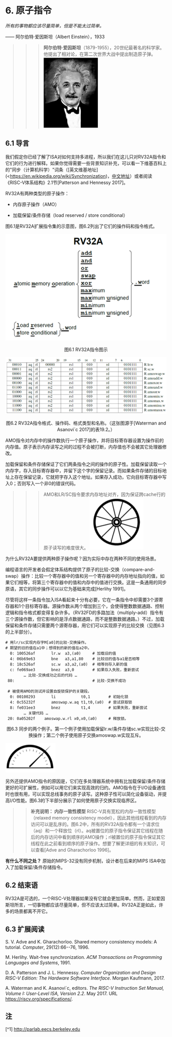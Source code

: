 # 6. 原子指令



*所有的事物都应该尽量简单，但是不能太过简单。*

—— 阿尔伯特·爱因斯坦（Albert Einstein），1933

>>>**阿尔伯特·爱因斯坦**（1879-1955），20世纪最著名的科学家。他提出了相对论，在第二次世界大战中提出制造原子弹。
>>>![](pics/Einstein.png)

## 6.1 导言

我们假定你已经了解了ISA对如何支持多进程，所以我们在这儿只对RV32A指令和它们的行为进行解释。如果你觉得需要一些背景知识补充，可以看一下维基百科上的"同步（计算机科学）"词条（[英文维基地址](<https://en.wikipedia.org/wiki/Synchronization)，[中文地址](https://zh.wikipedia.org/wiki/%E5%90%8C%E6%AD%A5)）或者阅读《RISC-V体系结构》2.1节\[Patterson and Hennessy 2017\]。

RV32A有两种类型的原子操作：

-   内存原子操作（AMO）

-   加载保留/条件存储（load reserved / store conditional）

图6.1是RV32A扩展指令集的示意图，图6.2列出了它们的操作码和指令格式。


![](pics/6.1.png)

<center>图6.1 RV32A指令图示</center>

![](pics/6.2.png)

<center>图6.2 RV32A指令格式、操作码、格式类型和名称。（这张图源于[Waterman and Asanovi´c 2017]的表19.2。）</center>

AMO指令对内存中的操作数执行一个原子操作，并将目标寄存器设置为操作前的内存值。原子表示内存读写之间的过程不会被打断，内存值也不会被其它处理器修改。

加载保留和条件存储保证了它们两条指令之间的操作的原子性。加载保留读取一个内存字，存入目标寄存器中，并留下这个字的保留记录。而如果条件存储的目标地址上存在保留记录，它就把字存入这个地址。如果存入成功，它向目标寄存器中写入0；否则写入一个非0的错误代码。

>>>AMO和LR/SC指令要求内存地址对齐，因为保证跨cache行的原子读写的难度很大。
>>>![](pics/icon2.png)

为什么RV32A要提供两种原子操作呢？因为实际中存在两种不同的使用场景。

编程语言的开发者会假定体系结构提供了原子的比较-交换（compare-and-swap）操作：比较一个寄存器中的值和另一个寄存器中的内存地址指向的值，如果它们相等，将第三个寄存器中的值和内存中的值进行交换。这是一条通用的同步原语，其它的同步操作可以以它为基础来完成\[Herlihy 1991\]。

尽管将这样一条指令加入ISA看起来十分有必要，它在一条指令中却需要3个源寄存器和1个目标寄存器。源操作数从两个增加到三个，会使得整数数据通路、控制逻辑和指令格式都变得复杂许多。（RV32FD的多路加法（multiply-add）指令有三个源操作数，但它影响的是浮点数据通路，而不是整数数据通路。）不过，加载保留和条件存储只需要两个源寄存器，用它们可以实现原子的比较交换（见图6.3的上半部分）。

```assembly
# 用lr/sc实现内存字M[a0]的比较-交换操作。
# 期望的旧的值在a1中；想得到的新的值在a2中。
  0: 100526af		lr.w  a3,(a0)     # 加载旧的值
  4: 06b69e63		bne   a3,a1,80    # 比较旧的值与a1是否相等
  8: 18c526af		sc.w  a3,a2,(a0)  # 相等则存入新的值
  c: fe069ae3		bnez  a3,0        # 如果存入失败，重新尝试
  		… 比较-交换成功之后的代码 …
 80:								  # 比较-交换不成功
 
 # 被使用AMO的测试并设置自旋锁保护的关键段。
  0: 00100293		li           t0,1        # 初始化锁
  4: 0c55232f		amoswap.w.aq t1,t0,(a0)  # 尝试获取锁
  8: fe031ee3		bnez         t1,4        # 如果失败，重新尝试
   		… 关键代码 …
 20: 0a05202f    amoswap.w.rl x0,x0,(a0)  	 # 释放锁。
```

<center>图6.3 同步的两个例子。第一个例子使用加载保留lr.w/条件存储sc.w实现比较-交换操作；第二个例子使用原子交换amoswap.w实现互斥。</center>

![](pics/icon3.png)

另外还提供AMO指令的原因是，它们在多处理器系统中拥有比加载保留/条件存储更好的可扩展性，例如可以用它们来实现高效的归约。AMO指令在于I/O设备通信时也很有用，可以实现总线事务的原子读写。这种原子性可以简化设备驱动，并提高I/O性能。图6.3的下半部分展示了如何使用原子交换实现临界区。

>>**补充说明： 内存一致性模型**
RISC-V具有宽松的内存一致性模型（relaxed memory consistency model），因此其他线程看到的内存访问可以是乱序的。图6.2中，所有的RV32A指令都有一个请求位（aq）和一个释放位（rl）。aq被置位的原子指令保证其它线程在随后的内存访问中看到顺序的AMO操作；rl被置位的原子指令保证其它线程在此之前看到顺序的原子操作。想要了解更详细的有关知识，可以查看[Adve and Gharachorloo 1996]。

**有什么不同之处？** 原始的MIPS-32没有同步机制，设计者在后来的MIPS ISA中加入了加载保留/条件存储指令。

## 6.2 结束语

RV32A是可选的，一个RISC-V处理器如果没有它就会更加简单。然而，正如爱因斯坦所言，一切事物都应该尽量简单，但不应该太过简单。RV32A正是如此，许多的场景都离不开它。

## 6.3 扩展阅读

S. V. Adve and K. Gharachorloo. Shared memory consistency models: A tutorial. *Computer*, 29(12):66--76, 1996.

M. Herlihy. Wait-free synchronization. *ACM Transactions on Programming Languages and Systems*, 1991.

D. A. Patterson and J. L. Hennessy. *Computer Organization and Design RISC-V Edition: The Hardware Software Interface*. Morgan Kaufmann, 2017.

A.  Waterman and K. Asanovi´c, editors. *The RISC-V Instruction Set Manual, Volume I: User-Level ISA, Version 2.2*. May 2017. URL https://riscv.org/specifications/.

## 注

[^1] http://parlab.eecs.berkeley.edu
